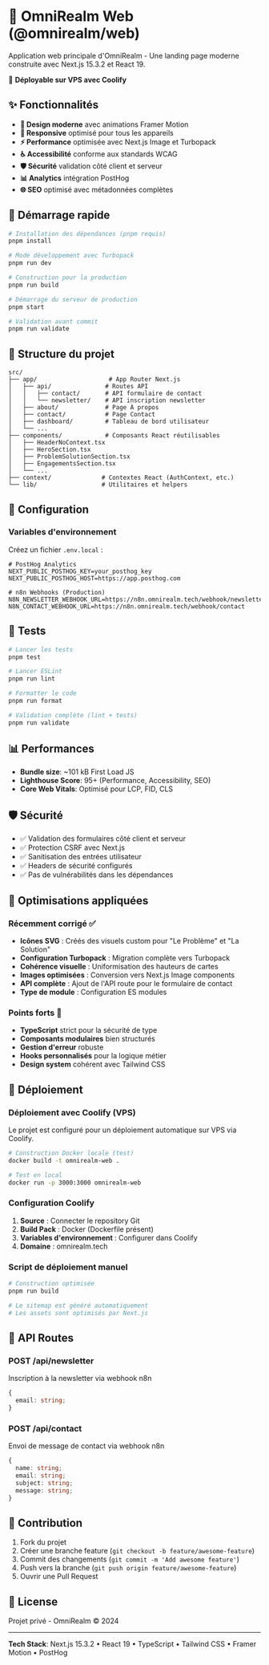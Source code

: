 # 🌟 OmniRealm Web (@omnirealm/web)

Application web principale d'OmniRealm - Une landing page moderne construite avec Next.js 15.3.2 et React 19.

🚀 **Déployable sur VPS avec Coolify**

## ✨ Fonctionnalités

- **🎨 Design moderne** avec animations Framer Motion
- **📱 Responsive** optimisé pour tous les appareils
- **⚡ Performance** optimisée avec Next.js Image et Turbopack
- **♿ Accessibilité** conforme aux standards WCAG
- **🛡️ Sécurité** validation côté client et serveur
- **📊 Analytics** intégration PostHog
- **🌐 SEO** optimisé avec métadonnées complètes

## 🚀 Démarrage rapide

```bash
# Installation des dépendances (pnpm requis)
pnpm install

# Mode développement avec Turbopack
pnpm run dev

# Construction pour la production
pnpm run build

# Démarrage du serveur de production
pnpm start

# Validation avant commit
pnpm run validate
```

## 📁 Structure du projet

```
src/
├── app/                    # App Router Next.js
│   ├── api/               # Routes API
│   │   ├── contact/       # API formulaire de contact
│   │   └── newsletter/    # API inscription newsletter
│   ├── about/             # Page À propos
│   ├── contact/           # Page Contact
│   ├── dashboard/         # Tableau de bord utilisateur
│   └── ...
├── components/            # Composants React réutilisables
│   ├── HeaderNoContext.tsx
│   ├── HeroSection.tsx
│   ├── ProblemSolutionSection.tsx
│   ├── EngagementsSection.tsx
│   └── ...
├── context/              # Contextes React (AuthContext, etc.)
└── lib/                  # Utilitaires et helpers
```

## 🔧 Configuration

### Variables d'environnement

Créez un fichier `.env.local` :

```env
# PostHog Analytics
NEXT_PUBLIC_POSTHOG_KEY=your_posthog_key
NEXT_PUBLIC_POSTHOG_HOST=https://app.posthog.com

# n8n Webhooks (Production)
N8N_NEWSLETTER_WEBHOOK_URL=https://n8n.omnirealm.tech/webhook/newsletter
N8N_CONTACT_WEBHOOK_URL=https://n8n.omnirealm.tech/webhook/contact
```

## 🧪 Tests

```bash
# Lancer les tests
pnpm test

# Lancer ESLint
pnpm run lint

# Formatter le code
pnpm run format

# Validation complète (lint + tests)
pnpm run validate
```

## 📊 Performances

- **Bundle size**: ~101 kB First Load JS
- **Lighthouse Score**: 95+ (Performance, Accessibility, SEO)
- **Core Web Vitals**: Optimisé pour LCP, FID, CLS

## 🛡️ Sécurité

- ✅ Validation des formulaires côté client et serveur
- ✅ Protection CSRF avec Next.js
- ✅ Sanitisation des entrées utilisateur
- ✅ Headers de sécurité configurés
- ✅ Pas de vulnérabilités dans les dépendances

## 🎯 Optimisations appliquées

### Récemment corrigé ✅

- **Icônes SVG** : Créés des visuels custom pour "Le Problème" et "La Solution"
- **Configuration Turbopack** : Migration complète vers Turbopack
- **Cohérence visuelle** : Uniformisation des hauteurs de cartes
- **Images optimisées** : Conversion vers Next.js Image components
- **API complète** : Ajout de l'API route pour le formulaire de contact
- **Type de module** : Configuration ES modules

### Points forts 💪

- **TypeScript** strict pour la sécurité de type
- **Composants modulaires** bien structurés
- **Gestion d'erreur** robuste
- **Hooks personnalisés** pour la logique métier
- **Design system** cohérent avec Tailwind CSS

## 🚀 Déploiement

### Déploiement avec Coolify (VPS)

Le projet est configuré pour un déploiement automatique sur VPS via Coolify.

```bash
# Construction Docker locale (test)
docker build -t omnirealm-web .

# Test en local
docker run -p 3000:3000 omnirealm-web
```

### Configuration Coolify

1. **Source** : Connecter le repository Git
2. **Build Pack** : Docker (Dockerfile présent)
3. **Variables d'environnement** : Configurer dans Coolify
4. **Domaine** : omnirealm.tech

### Script de déploiement manuel

```bash
# Construction optimisée
pnpm run build

# Le sitemap est généré automatiquement
# Les assets sont optimisés par Next.js
```

## 📝 API Routes

### POST /api/newsletter

Inscription à la newsletter via webhook n8n

```typescript
{
  email: string;
}
```

### POST /api/contact

Envoi de message de contact via webhook n8n

```typescript
{
  name: string;
  email: string;
  subject: string;
  message: string;
}
```

## 🤝 Contribution

1. Fork du projet
2. Créer une branche feature (`git checkout -b feature/awesome-feature`)
3. Commit des changements (`git commit -m 'Add awesome feature'`)
4. Push vers la branche (`git push origin feature/awesome-feature`)
5. Ouvrir une Pull Request

## 📄 License

Projet privé - OmniRealm © 2024

---

**Tech Stack**: Next.js 15.3.2 • React 19 • TypeScript • Tailwind CSS • Framer
Motion • PostHog
